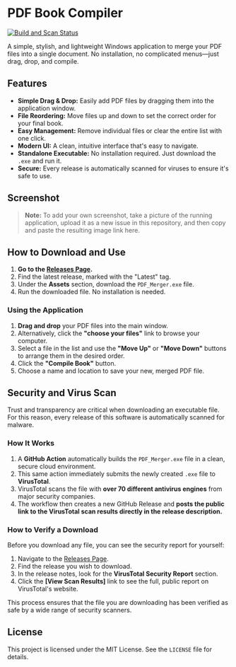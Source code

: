 # PDF Book Compiler

[![Build and Scan Status](https://github.com/graylagx2/Free-PDF-File-Merger/actions/workflows/release-and-scan.yml/badge.svg)](https://github.com/graylagx2/Free-PDF-File-Merger/actions/workflows/release-and-scan.yml)

A simple, stylish, and lightweight Windows application to merge your PDF files into a single document. No installation, no complicated menus—just drag, drop, and compile.

## Features

-   **Simple Drag & Drop:** Easily add PDF files by dragging them into the application window.
-   **File Reordering:** Move files up and down to set the correct order for your final book.
-   **Easy Management:** Remove individual files or clear the entire list with one click.
-   **Modern UI:** A clean, intuitive interface that's easy to navigate.
-   **Standalone Executable:** No installation required. Just download the `.exe` and run it.
-   **Secure:** Every release is automatically scanned for viruses to ensure it's safe to use.

## Screenshot



> **Note:** To add your own screenshot, take a picture of the running application, upload it as a new issue in this repository, and then copy and paste the resulting image link here.

## How to Download and Use

1.  **Go to the [Releases Page](https://github.com/graylagx2/Free-PDF-File-Merger/releases).**
2.  Find the latest release, marked with the "Latest" tag.
3.  Under the **Assets** section, download the `PDF_Merger.exe` file.
4.  Run the downloaded file. No installation is needed.

### Using the Application

1.  **Drag and drop** your PDF files into the main window.
2.  Alternatively, click the **"choose your files"** link to browse your computer.
3.  Select a file in the list and use the **"Move Up"** or **"Move Down"** buttons to arrange them in the desired order.
4.  Click the **"Compile Book"** button.
5.  Choose a name and location to save your new, merged PDF file.

## Security and Virus Scan

Trust and transparency are critical when downloading an executable file. For this reason, every release of this software is automatically scanned for malware.

### How It Works

1.  A **GitHub Action** automatically builds the `PDF_Merger.exe` file in a clean, secure cloud environment.
2.  This same action immediately submits the newly created `.exe` file to **VirusTotal**.
3.  VirusTotal scans the file with **over 70 different antivirus engines** from major security companies.
4.  The workflow then creates a new GitHub Release and **posts the public link to the VirusTotal scan results directly in the release description.**

### How to Verify a Download

Before you download any file, you can see the security report for yourself:

1.  Navigate to the [Releases Page](https://github.com/graylagx2/Free-PDF-File-Merger/releases).
2.  Find the release you wish to download.
3.  In the release notes, look for the **VirusTotal Security Report** section.
4.  Click the **[View Scan Results]** link to see the full, public report on VirusTotal's website.

This process ensures that the file you are downloading has been verified as safe by a wide range of security scanners.

## License

This project is licensed under the MIT License. See the `LICENSE` file for details.
